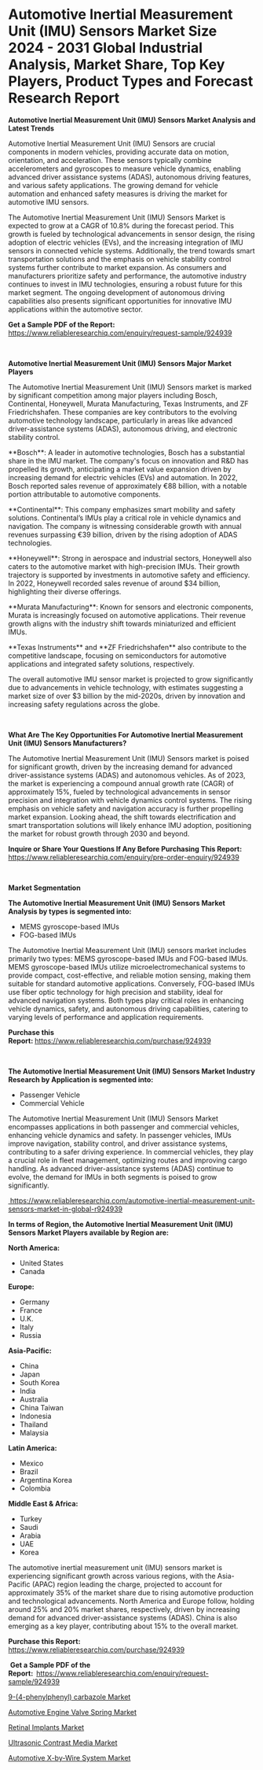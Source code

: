 <p><h1>Automotive Inertial Measurement Unit (IMU) Sensors Market Size 2024 - 2031 Global Industrial Analysis, Market Share, Top Key Players, Product Types and Forecast Research Report</h1></p><p><strong>Automotive Inertial Measurement Unit (IMU) Sensors Market Analysis and Latest Trends</strong></p>
<p><p>Automotive Inertial Measurement Unit (IMU) Sensors are crucial components in modern vehicles, providing accurate data on motion, orientation, and acceleration. These sensors typically combine accelerometers and gyroscopes to measure vehicle dynamics, enabling advanced driver assistance systems (ADAS), autonomous driving features, and various safety applications. The growing demand for vehicle automation and enhanced safety measures is driving the market for automotive IMU sensors.</p><p>The Automotive Inertial Measurement Unit (IMU) Sensors Market is expected to grow at a CAGR of 10.8% during the forecast period. This growth is fueled by technological advancements in sensor design, the rising adoption of electric vehicles (EVs), and the increasing integration of IMU sensors in connected vehicle systems. Additionally, the trend towards smart transportation solutions and the emphasis on vehicle stability control systems further contribute to market expansion. As consumers and manufacturers prioritize safety and performance, the automotive industry continues to invest in IMU technologies, ensuring a robust future for this market segment. The ongoing development of autonomous driving capabilities also presents significant opportunities for innovative IMU applications within the automotive sector.</p></p>
<p><strong>Get a Sample PDF of the Report:&nbsp;</strong> <a href="https://www.reliableresearchiq.com/enquiry/request-sample/924939?utm_campaign=1123&utm_medium=2&utm_source=Github&utm_content=ia&utm_term=03112024&utm_id=automotive-inertial-measurement-unit-imu-sensors">https://www.reliableresearchiq.com/enquiry/request-sample/924939</a></p>
<p>&nbsp;</p>
<p><strong>Automotive Inertial Measurement Unit (IMU) Sensors Major Market Players</strong></p>
<p><p>The Automotive Inertial Measurement Unit (IMU) Sensors market is marked by significant competition among major players including Bosch, Continental, Honeywell, Murata Manufacturing, Texas Instruments, and ZF Friedrichshafen. These companies are key contributors to the evolving automotive technology landscape, particularly in areas like advanced driver-assistance systems (ADAS), autonomous driving, and electronic stability control.</p><p>**Bosch**: A leader in automotive technologies, Bosch has a substantial share in the IMU market. The company's focus on innovation and R&D has propelled its growth, anticipating a market value expansion driven by increasing demand for electric vehicles (EVs) and automation. In 2022, Bosch reported sales revenue of approximately €88 billion, with a notable portion attributable to automotive components.</p><p>**Continental**: This company emphasizes smart mobility and safety solutions. Continental’s IMUs play a critical role in vehicle dynamics and navigation. The company is witnessing considerable growth with annual revenues surpassing €39 billion, driven by the rising adoption of ADAS technologies.</p><p>**Honeywell**: Strong in aerospace and industrial sectors, Honeywell also caters to the automotive market with high-precision IMUs. Their growth trajectory is supported by investments in automotive safety and efficiency. In 2022, Honeywell recorded sales revenue of around $34 billion, highlighting their diverse offerings.</p><p>**Murata Manufacturing**: Known for sensors and electronic components, Murata is increasingly focused on automotive applications. Their revenue growth aligns with the industry shift towards miniaturized and efficient IMUs.</p><p>**Texas Instruments** and **ZF Friedrichshafen** also contribute to the competitive landscape, focusing on semiconductors for automotive applications and integrated safety solutions, respectively.</p><p>The overall automotive IMU sensor market is projected to grow significantly due to advancements in vehicle technology, with estimates suggesting a market size of over $3 billion by the mid-2020s, driven by innovation and increasing safety regulations across the globe.</p></p>
<p>&nbsp;</p>
<p><strong>What Are The Key Opportunities For Automotive Inertial Measurement Unit (IMU) Sensors Manufacturers?</strong></p>
<p><p>The Automotive Inertial Measurement Unit (IMU) Sensors market is poised for significant growth, driven by the increasing demand for advanced driver-assistance systems (ADAS) and autonomous vehicles. As of 2023, the market is experiencing a compound annual growth rate (CAGR) of approximately 15%, fueled by technological advancements in sensor precision and integration with vehicle dynamics control systems. The rising emphasis on vehicle safety and navigation accuracy is further propelling market expansion. Looking ahead, the shift towards electrification and smart transportation solutions will likely enhance IMU adoption, positioning the market for robust growth through 2030 and beyond.</p></p>
<p><strong>Inquire or Share Your Questions If Any Before Purchasing This Report:</strong> <a href="https://www.reliableresearchiq.com/enquiry/pre-order-enquiry/924939?utm_campaign=1123&utm_medium=2&utm_source=Github&utm_content=ia&utm_term=03112024&utm_id=automotive-inertial-measurement-unit-imu-sensors">https://www.reliableresearchiq.com/enquiry/pre-order-enquiry/924939</a></p>
<p>&nbsp;</p>
<p><strong>Market Segmentation</strong></p>
<p><strong>The Automotive Inertial Measurement Unit (IMU) Sensors Market Analysis by types is segmented into:</strong></p>
<p><ul><li>MEMS gyroscope-based IMUs</li><li>FOG-based IMUs</li></ul></p>
<p><p>The Automotive Inertial Measurement Unit (IMU) sensors market includes primarily two types: MEMS gyroscope-based IMUs and FOG-based IMUs. MEMS gyroscope-based IMUs utilize microelectromechanical systems to provide compact, cost-effective, and reliable motion sensing, making them suitable for standard automotive applications. Conversely, FOG-based IMUs use fiber optic technology for high precision and stability, ideal for advanced navigation systems. Both types play critical roles in enhancing vehicle dynamics, safety, and autonomous driving capabilities, catering to varying levels of performance and application requirements.</p></p>
<p><strong>Purchase this Report:&nbsp;</strong><a href="https://www.reliableresearchiq.com/purchase/924939?utm_campaign=1123&utm_medium=2&utm_source=Github&utm_content=ia&utm_term=03112024&utm_id=automotive-inertial-measurement-unit-imu-sensors">https://www.reliableresearchiq.com/purchase/924939</a></p>
<p>&nbsp;</p>
<p><strong>The Automotive Inertial Measurement Unit (IMU) Sensors Market Industry Research by Application is segmented into:</strong></p>
<p><ul><li>Passenger Vehicle</li><li>Commercial Vehicle</li></ul></p>
<p><p>The Automotive Inertial Measurement Unit (IMU) Sensors Market encompasses applications in both passenger and commercial vehicles, enhancing vehicle dynamics and safety. In passenger vehicles, IMUs improve navigation, stability control, and driver assistance systems, contributing to a safer driving experience. In commercial vehicles, they play a crucial role in fleet management, optimizing routes and improving cargo handling. As advanced driver-assistance systems (ADAS) continue to evolve, the demand for IMUs in both segments is poised to grow significantly.</p></p>
<p><a href="https://www.reliableresearchiq.com/automotive-inertial-measurement-unit-sensors-market-in-global-r924939?utm_campaign=1123&utm_medium=2&utm_source=Github&utm_content=ia&utm_term=03112024&utm_id=automotive-inertial-measurement-unit-imu-sensors">&nbsp;https://www.reliableresearchiq.com/automotive-inertial-measurement-unit-sensors-market-in-global-r924939</a></p>
<p><strong>In terms of Region, the Automotive Inertial Measurement Unit (IMU) Sensors Market Players available by Region are:</strong></p>
<p>
    <p> <strong> North America: </strong>
        <ul>
            <li>United States</li>
            <li>Canada</li>
        </ul>
        </p> 
    <p> <strong> Europe: </strong>
        <ul>
            <li>Germany</li>
            <li>France</li>
            <li>U.K.</li>
            <li>Italy</li>
            <li>Russia</li>
        </ul>
        </p> 
    <p> <strong> Asia-Pacific: </strong>
        <ul>
            <li>China</li>
            <li>Japan</li>
            <li>South Korea</li>
            <li>India</li>
            <li>Australia</li>
            <li>China Taiwan</li>
            <li>Indonesia</li>
            <li>Thailand</li>
            <li>Malaysia</li>
        </ul>
        </p> 
    <p> <strong> Latin America: </strong>
        <ul>
            <li>Mexico</li>
            <li>Brazil</li>
            <li>Argentina Korea</li>
            <li>Colombia</li>
        </ul>
        </p> 
    <p> <strong> Middle East & Africa: </strong>
        <ul>
            <li>Turkey</li>
            <li>Saudi</li>
            <li>Arabia</li>
            <li>UAE</li>
            <li>Korea</li>
        </ul>
    </p>
    </p>
<p><p>The automotive inertial measurement unit (IMU) sensors market is experiencing significant growth across various regions, with the Asia-Pacific (APAC) region leading the charge, projected to account for approximately 35% of the market share due to rising automotive production and technological advancements. North America and Europe follow, holding around 25% and 20% market shares, respectively, driven by increasing demand for advanced driver-assistance systems (ADAS). China is also emerging as a key player, contributing about 15% to the overall market.</p></p>
<p><strong>Purchase this Report: </strong><a href="https://www.reliableresearchiq.com/purchase/924939?utm_campaign=1123&utm_medium=2&utm_source=Github&utm_content=ia&utm_term=03112024&utm_id=automotive-inertial-measurement-unit-imu-sensors">https://www.reliableresearchiq.com/purchase/924939</a></p>
<p>&nbsp;<strong>Get a Sample PDF of the Report:&nbsp;&nbsp;</strong><a href="https://www.reliableresearchiq.com/enquiry/request-sample/924939?utm_campaign=1123&utm_medium=2&utm_source=Github&utm_content=ia&utm_term=03112024&utm_id=automotive-inertial-measurement-unit-imu-sensors">https://www.reliableresearchiq.com/enquiry/request-sample/924939</a></p>
<p><strong></strong></p>
<p><p><a href="https://www.linkedin.com/pulse/9-4-phenylphenyl-carbazole-market-size-share-analysis-growth-cwqdf?utm_campaign=1123&utm_medium=2&utm_source=Github&utm_content=ia&utm_term=03112024&utm_id=automotive-inertial-measurement-unit-imu-sensors">9-(4-phenylphenyl) carbazole Market</a></p><p><a href="https://github.com/eleanore16mal/Market-Research-Report-List-1/blob/main/automotive-engine-valve-spring-market.md?utm_campaign=1123&utm_medium=2&utm_source=Github&utm_content=ia&utm_term=03112024&utm_id=automotive-inertial-measurement-unit-imu-sensors">Automotive Engine Valve Spring Market</a></p><p><a href="https://issuu.com/reportprime-2/docs/retinal-implants-market-size-2030.p_b545e74184d480?utm_campaign=1123&utm_medium=2&utm_source=Github&utm_content=ia&utm_term=03112024&utm_id=automotive-inertial-measurement-unit-imu-sensors">Retinal Implants Market</a></p><p><a href="https://www.linkedin.com/pulse/unveiling-market-trends-global-ultrasonic-contrast-media-growth-gwd5f?utm_campaign=1123&utm_medium=2&utm_source=Github&utm_content=ia&utm_term=03112024&utm_id=automotive-inertial-measurement-unit-imu-sensors">Ultrasonic Contrast Media Market</a></p><p><a href="https://github.com/brittroma9i/Market-Research-Report-List-1/blob/main/automotive-x-by-wire-system-market.md?utm_campaign=1123&utm_medium=2&utm_source=Github&utm_content=ia&utm_term=03112024&utm_id=automotive-inertial-measurement-unit-imu-sensors">Automotive X-by-Wire System Market</a></p></p>